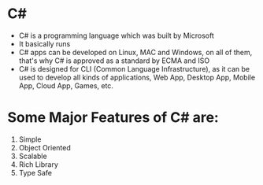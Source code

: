 # C# 

- C# is a programming language which was built by Microsoft 
- It basically runs 
- C# apps can be developed on Linux, MAC and Windows, on all of them, that's why C# is approved as a standard by ECMA and ISO 
- C# is designed for CLI (Common Language Infrastructure), as it can be used to develop all kinds of applications, Web App, Desktop App, Mobile App, Cloud App, Games, etc. 



# Some Major Features of C# are: 

1. Simple 
2. Object Oriented 
3. Scalable 
4. Rich Library 
5. Type Safe 


